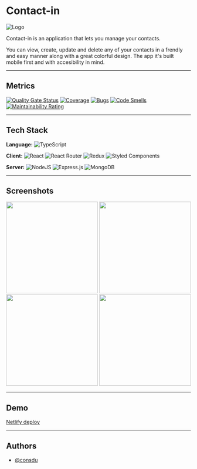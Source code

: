# Contact-in

![Logo](https://constantin-dusescu-final-project-fro.netlify.app/favicon.ico)

Contact-in is an application that lets you manage your contacts.

You can view, create, update and delete any of your contacts in a frendly and easy manner along with a great colorful design. The app it's built mobile first and with accesibility in mind.

---

## Metrics

[![Quality Gate Status](https://sonarcloud.io/api/project_badges/measure?project=consdu_contact-in-front&metric=alert_status)](https://sonarcloud.io/summary/new_code?id=consdu_contact-in-front) [![Coverage](https://sonarcloud.io/api/project_badges/measure?project=consdu_contact-in-front&metric=coverage)](https://sonarcloud.io/summary/new_code?id=consdu_contact-in-front) [![Bugs](https://sonarcloud.io/api/project_badges/measure?project=consdu_contact-in-front&metric=bugs)](https://sonarcloud.io/summary/new_code?id=consdu_contact-in-front) [![Code Smells](https://sonarcloud.io/api/project_badges/measure?project=consdu_contact-in-front&metric=code_smells)](https://sonarcloud.io/summary/new_code?id=consdu_contact-in-front) [![Maintainability Rating](https://sonarcloud.io/api/project_badges/measure?project=consdu_contact-in-front&metric=sqale_rating)](https://sonarcloud.io/summary/new_code?id=consdu_contact-in-front)

---

## Tech Stack

**Language:** ![TypeScript](https://img.shields.io/badge/typescript-%23007ACC.svg?style=for-the-badge&logo=typescript&logoColor=white)

**Client:** ![React](https://img.shields.io/badge/react-%2320232a.svg?style=for-the-badge&logo=react&logoColor=%2361DAFB) ![React Router](https://img.shields.io/badge/React_Router-CA4245?style=for-the-badge&logo=react-router&logoColor=white) ![Redux](https://img.shields.io/badge/redux-%23593d88.svg?style=for-the-badge&logo=redux&logoColor=white) ![Styled Components](https://img.shields.io/badge/styled--components-DB7093?style=for-the-badge&logo=styled-components&logoColor=white)

**Server:** ![NodeJS](https://img.shields.io/badge/node.js-6DA55F?style=for-the-badge&logo=node.js&logoColor=white) ![Express.js](https://img.shields.io/badge/express.js-%23404d59.svg?style=for-the-badge&logo=express&logoColor=%2361DAFB) ![MongoDB](https://img.shields.io/badge/MongoDB-%234ea94b.svg?style=for-the-badge&logo=mongodb&logoColor=white)

---

## Screenshots

<img src="https://res.cloudinary.com/dyafanuhs/image/upload/c_scale,q_100:420,w_500/v1686763797/contactin-login_gpk6vg.webp" width="250" > <img src="https://res.cloudinary.com/dyafanuhs/image/upload/c_scale,w_500/v1686763797/contactin-contacts_qqvbbu.webp" width="250" >
<img src="https://res.cloudinary.com/dyafanuhs/image/upload/c_scale,w_500/v1686763797/contactin-contact-details_nqlk5e.webp" width="250" > <img src="https://res.cloudinary.com/dyafanuhs/image/upload/c_scale,w_500/v1686763797/contactin-add-contact_onflpp.webp" width="250" >

---

## Demo

[Netlify deploy](https://contact-in.netlify.app/)

---

## Authors

- [@consdu](https://www.github.com/consdu)
